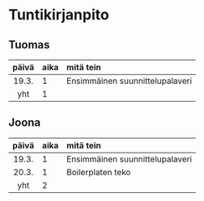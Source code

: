 # Tuntikirjanpito

## Tuomas
| päivä | aika | mitä tein  |
| :----:|:-----| :-----|
| 19.3. | 1    | Ensimmäinen suunnittelupalaveri |
| yht   | 1    | | 

## Joona
| päivä | aika | mitä tein  |
| :----:|:-----| :-----|
| 19.3. | 1    | Ensimmäinen suunnittelupalaveri |
| 20.3. | 1    | Boilerplaten teko |
| yht   | 2    | | 